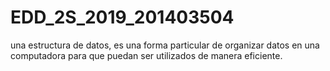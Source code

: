 # EDD_2S_2019_201403504
una estructura de datos, es una forma particular de organizar datos en una computadora para que puedan ser utilizados de manera eficiente.
